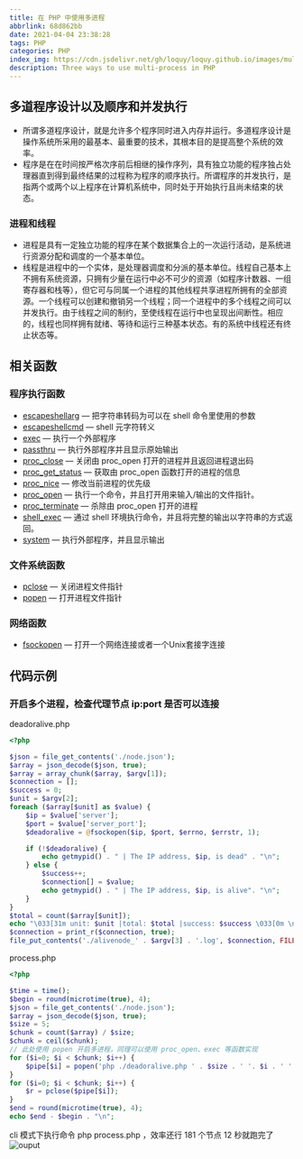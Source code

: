 ```yaml
---
title: 在 PHP 中使用多进程
abbrlink: 68d862bb
date: 2021-04-04 23:38:28
tags: PHP
categories: PHP
index_img: https://cdn.jsdelivr.net/gh/loquy/loquy.github.io/images/multi-progress.jpg
description: Three ways to use multi-process in PHP
---
```

## 多道程序设计以及顺序和并发执行
- 所谓多道程序设计，就是允许多个程序同时进入内存并运行。多道程序设计是操作系统所采用的最基本、最重要的技术，其根本目的是提高整个系统的效率。
- 程序是在在时间按严格次序前后相继的操作序列，具有独立功能的程序独占处理器直到得到最终结果的过程称为程序的顺序执行。所谓程序的并发执行，是指两个或两个以上程序在计算机系统中，同时处于开始执行且尚未结束的状态。

### 进程和线程
- 进程是具有一定独立功能的程序在某个数据集合上的一次运行活动，是系统进行资源分配和调度的一个基本单位。
- 线程是进程中的一个实体，是处理器调度和分派的基本单位。线程自己基本上不拥有系统资源，只拥有少量在运行中必不可少的资源（如程序计数器、一组寄存器和栈等），但它可与同属一个进程的其他线程共享进程所拥有的全部资源。一个线程可以创建和撤销另一个线程；同一个进程中的多个线程之间可以并发执行。由于线程之间的制约，至使线程在运行中也呈现出间断性。相应的，线程也同样拥有就绪、等待和运行三种基本状态。有的系统中线程还有终止状态等。

## 相关函数
### 程序执行函数
- [escapeshellarg](https://www.php.net/manual/zh/function.escapeshellarg.php) — 把字符串转码为可以在 shell 命令里使用的参数
- [escapeshellcmd](https://www.php.net/manual/zh/function.escapeshellcmd.php) — shell 元字符转义
- [exec](https://www.php.net/manual/zh/function.exec.php) — 执行一个外部程序
- [passthru](https://www.php.net/manual/zh/function.passthru.php) — 执行外部程序并且显示原始输出
- [proc_close](https://www.php.net/manual/zh/function.proc-close.php) — 关闭由 proc_open 打开的进程并且返回进程退出码
- [proc_get_status](https://www.php.net/manual/zh/function.proc-get-status.php) — 获取由 proc_open 函数打开的进程的信息
- [proc_nice](https://www.php.net/manual/zh/function.proc-nice.php) — 修改当前进程的优先级
- [proc_open](https://www.php.net/manual/zh/function.proc-open.php) — 执行一个命令，并且打开用来输入/输出的文件指针。
- [proc_terminate](https://www.php.net/manual/zh/function.proc-terminate.php) — 杀除由 proc_open 打开的进程
- [shell_exec](https://www.php.net/manual/zh/function.shell-exec.php) — 通过 shell 环境执行命令，并且将完整的输出以字符串的方式返回。
- [system](https://www.php.net/manual/zh/function.system.php) — 执行外部程序，并且显示输出

### 文件系统函数 
- [pclose](https://www.php.net/manual/zh/function.pclose.php) — 关闭进程文件指针
- [popen](https://www.php.net/manual/zh/function.popen.php) — 打开进程文件指针

### 网络函数 
- [fsockopen](https://www.php.net/manual/zh/function.fsockopen.php) — 打开一个网络连接或者一个Unix套接字连接

## 代码示例
### 开启多个进程，检查代理节点 ip:port 是否可以连接

deadoralive.php

```php
<?php

$json = file_get_contents('./node.json');
$array = json_decode($json, true);
$array = array_chunk($array, $argv[1]);
$connection = [];
$success = 0;
$unit = $argv[2];
foreach ($array[$unit] as $value) {
    $ip = $value['server'];
    $port = $value['server_port'];
    $deadoralive = @fsockopen($ip, $port, $errno, $errstr, 1);

    if (!$deadoralive) {
        echo getmypid() . " | The IP address, $ip, is dead" . "\n";
    } else {
        $success++;
        $connection[] = $value;
        echo getmypid() . " | The IP address, $ip, is alive". "\n";
    }
}
$total = count($array[$unit]);
echo "\033[31m unit: $unit |total: $total |success: $success \033[0m \n";
$connection = print_r($connection, true);
file_put_contents('./alivenode_' . $argv[3] . '.log', $connection, FILE_APPEND);
```

process.php

```php
<?php

$time = time();
$begin = round(microtime(true), 4);
$json = file_get_contents('./node.json');
$array = json_decode($json, true);
$size = 5;
$chunk = count($array) / $size;
$chunk = ceil($chunk);
// 此处使用 popen 开启多进程，同理可以使用 proc_open、exec 等函数实现
for ($i=0; $i < $chunk; $i++) {
    $pipe[$i] = popen('php ./deadoralive.php ' . $size . ' '. $i . ' ' . $time, 'w');
}
for ($i=0; $i < $chunk; $i++) {
    $r = pclose($pipe[$i]);
}
$end = round(microtime(true), 4);
echo $end - $begin . "\n";
```

cli 模式下执行命令 php process.php ，效率还行 181 个节点 12 秒就跑完了
![ouput](https://cdn.jsdelivr.net/gh/loquy/loquy.github.io/images/proxy_checker.jpg)
